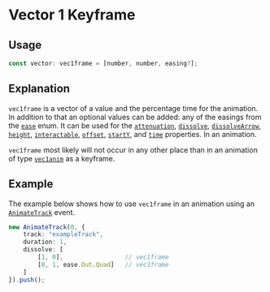 # Vector 1 Keyframe

## Usage

```ts
const vector: vec1frame = [number, number, easing?];
```

## Explanation

`vec1frame` is a vector of a value and the percentage time for the animation. In addition to that an optional values can be added: any of the easings from the [`ease`](../enums/easings.md) enum. It can be used for the [`attenuation`](../animations/attenuation.md), [`dissolve`](../animations/dissolve.md), [`dissolveArrow`](../animations/dissolveArrow.md), [`height`](../animations/height.md), [`interactable`](../animations/interactable.md), [`offset`](../animations/offset.md), [`startY`](../animations/startY.md), and [`time`](../animations/time.md) properties. In an animation.

`vec1frame` most likely will not occur in any other place than in an animation of type [`vec1anim`](./vec1anim.md) as a keyframe.

## Example

The example below shows how to use `vec1frame` in an animation using an [`AnimateTrack`](../customEvents/animateTrack.md) event.
```ts
new AnimateTrack(0, {
    track: "exampleTrack",
    duration: 1,
    dissolve: [
        [1, 0],                 // vec1frame
        [0, 1, ease.Out.Quad]   // vec1frame
    ]
}).push();
```